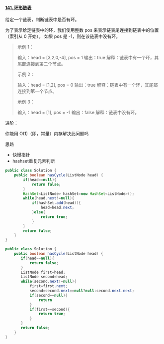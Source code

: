 #### [141. 环形链表](https://leetcode-cn.com/problems/linked-list-cycle/)

给定一个链表，判断链表中是否有环。

为了表示给定链表中的环，我们使用整数 pos 来表示链表尾连接到链表中的位置（索引从 0 开始）。 如果 pos 是 -1，则在该链表中没有环。

 

> 示例 1：
>
> 输入：head = [3,2,0,-4], pos = 1
> 输出：true
> 解释：链表中有一个环，其尾部连接到第二个节点。
>
>
> 示例 2：
>
> 输入：head = [1,2], pos = 0
> 输出：true
> 解释：链表中有一个环，其尾部连接到第一个节点。
>
>
> 示例 3：
>
> 输入：head = [1], pos = -1
> 输出：false
> 解释：链表中没有环。


进阶：

你能用 O(1)（即，常量）内存解决此问题吗



思路

- 快慢指针
- hashset重复元素判断

```java
public class Solution {
    public boolean hasCycle(ListNode head) {
        if(head==null){
            return false;
        }
        HashSet<ListNode> hashSet=new HashSet<ListNode>();
        while(head.next!=null){
            if(hashSet.add(head)){
                head=head.next;
            }else{
                return true;
            }
        }
        return false;
    }
}
```

```java
public class Solution {
    public boolean hasCycle(ListNode head) {
       if(head==null){
           return false;
       }
       ListNode first=head;
       ListNode second=head;
       while(second.next!=null){
           first=first.next;
           second=second.next==null?null:second.next.next;
           if(second==null){
               return
           }
           if(first==second){
               return true;
           }
       }
       return false;
    }
}
```

